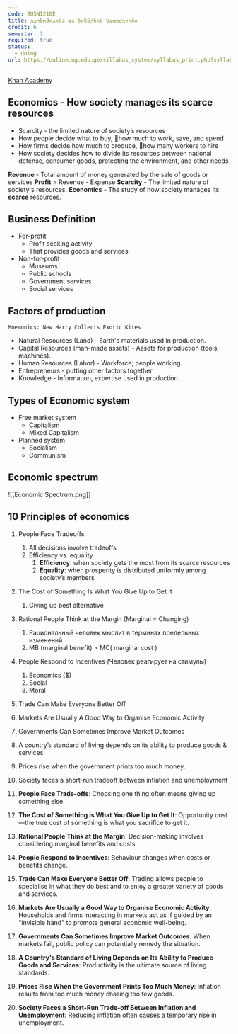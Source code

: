 ```yaml
---
code: BUSN1210E
title: ეკონომიკისა და ბიზნესის საფუძვლები
credit: 6
semester: 3
required: true
status:
  - doing
url: https://online.ug.edu.ge/sillabus_system/syllabus_print.php?syllabusID=6992
---
```

[Khan Academy](https://www.khanacademy.org/economics-finance-domain/ap-macroeconomics/basic-economics-concepts-macro/introduction-to-the-economic-way-of-thinking-macro/v/introduction-to-economics)
## Economics - How society manages its scarce resources
- Scarcity - the limited nature of society’s resources
- How people decide what to buy, how much to work, save, and spend
- How firms decide how much to produce, how many workers to hire
- How society decides how to divide its resources between national defense, consumer goods, protecting the environment, and other needs


**Revenue** - Total amount of money generated by the sale of goods or services 
**Profit** = Revenue - Expense
**Scarcity** - The limited nature of society's resources.
**Economics** - The study of how society manages its **scarce** resources.


## Business Definition
- For-profit
	- Profit seeking activity
	- That provides goods and services
- Non-for-profit 
	- Museums
	- Public schools
	- Government services
	- Social services

## Factors of production
`Mnemonics: New Harry Collects Exotic Kites`
- Natural Resources (Land) - Earth's materials used in production.
- Capital Resources (man-made assets) - Assets for production (tools, machines).
- Human Resources (Labor) - Workforce; people working.
- Entrepreneurs - putting other factors together
- Knowledge - Information, expertise used in production.


## Types of Economic system
- Free market system
	- Capitalism
	- Mixed Capitalism
- Planned system
	- Socialism
	- Communism

## Economic spectrum
![[Economic Spectrum.png]]

## 10 Principles of economics
1. People Face Tradeoffs
	1. All decisions involve tradeoffs
	2. Efficiency vs. equality 
		1. **Efficiency**:  when society gets the most from its scarce resources
		2. **Equality**:  when prosperity is distributed uniformly among society’s members
2. The Cost of Something Is What You Give Up to Get It 
	1. Giving up best alternative
3. Rational People Think at the Margin (Marginal = Changing)
	1. Рациональный человек мыслит в терминах предельных изменений
	2. MB (marginal benefit) > MC( marginal cost )
5. People Respond to Incentives (Человек реагирует на стимулы)
	1. Economics ($)
	2. Social
	3. Moral
6. Trade Can Make Everyone Better Off
7. Markets Are Usually A Good Way to Organise Economic Activity
8. Governments Can Sometimes Improve Market Outcomes
9. A country’s standard of living depends on its ability to produce goods & services.  
10. Prices rise when the government prints too much money.
11. Society faces a short-run tradeoff between inflation and unemployment




12. **People Face Trade-offs**: Choosing one thing often means giving up something else.
13. **The Cost of Something is What You Give Up to Get It**: Opportunity cost—the true cost of something is what you sacrifice to get it.
14. **Rational People Think at the Margin**: Decision-making involves considering marginal benefits and costs.
15. **People Respond to Incentives**: Behaviour changes when costs or benefits change.
16. **Trade Can Make Everyone Better Off**: Trading allows people to specialise in what they do best and to enjoy a greater variety of goods and services.
17. **Markets Are Usually a Good Way to Organise Economic Activity**: Households and firms interacting in markets act as if guided by an "invisible hand" to promote general economic well-being.
18. **Governments Can Sometimes Improve Market Outcomes**: When markets fail, public policy can potentially remedy the situation.
19. **A Country's Standard of Living Depends on Its Ability to Produce Goods and Services**: Productivity is the ultimate source of living standards.
20. **Prices Rise When the Government Prints Too Much Money**: Inflation results from too much money chasing too few goods.
21. **Society Faces a Short-Run Trade-off Between Inflation and Unemployment**: Reducing inflation often causes a temporary rise in unemployment.


